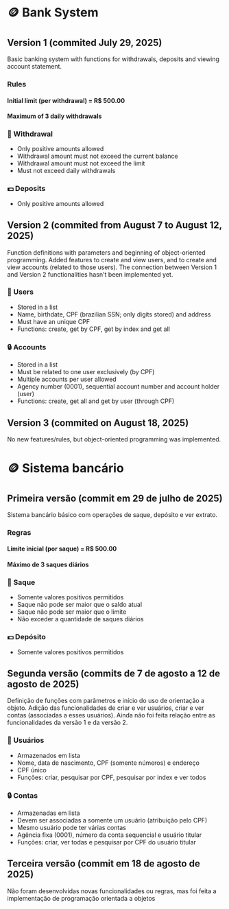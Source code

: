 # 🪙 Bank System 
## Version 1 (commited July 29, 2025)
Basic banking system with functions for withdrawals, deposits and viewing account statement.
### Rules
#### Initial limit (per withdrawal) = R$ 500.00
#### Maximum of 3 daily withdrawals
### 💸 Withdrawal
  - Only positive amounts allowed
  - Withdrawal amount must not exceed the current balance
  - Withdrawal amount must not exceed the limit
  - Must not exceed daily withdrawals
### 💵 Deposits
  - Only positive amounts allowed

## Version 2 (commited from August 7 to August 12, 2025)
Function definitions with parameters and beginning of object-oriented programming.
Added features to create and view users, and to create and view accounts (related to those users). The connection between Version 1 and Version 2 functionalities hasn't been implemented yet.
### 👥 Users
  - Stored in a list
  - Name, birthdate, CPF (brazilian SSN; only digits stored) and address
  - Must have an unique CPF
  - Functions: create, get by CPF, get by index and get all
### 🔒 Accounts
  - Stored in a list
  - Must be related to one user exclusively (by CPF)
  - Multiple accounts per user allowed
  - Agency number (0001), sequential account number and account holder (user)
  - Functions: create, get all and get by user (through CPF)

## Version 3 (commited on August 18, 2025)
No new features/rules, but object-oriented programming was implemented.

#
# 🪙 Sistema bancário
## Primeira versão (commit em 29 de julho de 2025)
Sistema bancário básico com operações de saque, depósito e ver extrato.
### Regras
#### Limite inicial (por saque) = R$ 500.00
#### Máximo de 3 saques diários
### 💸 Saque
  - Somente valores positivos permitidos
  - Saque não pode ser maior que o saldo atual
  - Saque não pode ser maior que o limite
  - Não exceder a quantidade de saques diários
### 💵 Depósito
  - Somente valores positivos permitidos

## Segunda versão (commits de 7 de agosto a 12 de agosto de 2025)
Definição de funções com parâmetros e início do uso de orientação a objeto. 
Adição das funcionalidades de criar e ver usuários, criar e ver contas (associadas a esses usuários). Ainda não foi feita relação entre as funcionalidades da versão 1 e da versão 2.
### 👥 Usuários
  - Armazenados em lista
  - Nome, data de nascimento, CPF (somente números) e endereço
  - CPF único
  - Funções: criar, pesquisar por CPF, pesquisar por index e ver todos
### 🔒 Contas
  - Armazenadas em lista
  - Devem ser associadas a somente um usuário (atribuição pelo CPF)
  - Mesmo usuário pode ter várias contas
  - Agência fixa (0001), número da conta sequencial e usuário titular
  - Funções: criar, ver todas e pesquisar por CPF do usuário titular

## Terceira versão (commit em 18 de agosto de 2025)
Não foram desenvolvidas novas funcionalidades ou regras, mas foi feita a implementação de programação orientada a objetos
